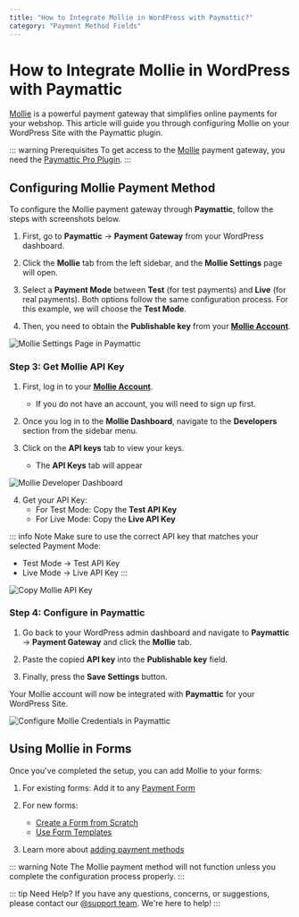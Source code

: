 ```yaml
---
title: "How to Integrate Mollie in WordPress with Paymattic?"
category: "Payment Method Fields"
---
```

# How to Integrate Mollie in WordPress with Paymattic

[Mollie](https://mollie.com/) is a powerful payment gateway that simplifies online payments for your webshop. This article will guide you through configuring Mollie on your WordPress Site with the Paymattic plugin.

::: warning Prerequisites
To get access to the [Mollie](https://mollie.com/) payment gateway, you need the [Paymattic Pro Plugin](/getting-started-with-paymattic/how-to-install-and-activate-paymattic-in-wordpress).
:::

## Configuring Mollie Payment Method

To configure the Mollie payment gateway through **Paymattic**, follow the steps with screenshots below.

1.  First, go to **Paymattic** → **Payment Gateway** from your WordPress dashboard.
2.  Click the **Mollie** tab from the left sidebar, and the **Mollie Settings** page will open.

3.  Select a **Payment Mode** between **Test** (for test payments) and **Live** (for real payments). Both options follow the same configuration process. For this example, we will choose the **Test Mode**.
4.  Then, you need to obtain the **Publishable key** from your [**Mollie Account**](https://my.mollie.com/dashboard/login).

![Mollie Settings Page in Paymattic](/images/payment-method-fields/how-to-integrate-mollie-in-wordpress-with-paymattic/Payment-gateways-Mollie-Mollie-Settings-page-scaled.webp)

### Step 3: Get Mollie API Key

1.  First, log in to your [**Mollie Account**](https://my.mollie.com/dashboard/login). 
    * If you do not have an account, you will need to sign up first.

2.  Once you log in to the **Mollie Dashboard**, navigate to the **Developers** section from the sidebar menu.

3.  Click on the **API keys** tab to view your keys.
      - The **API Keys** tab will appear

![Mollie Developer Dashboard](/images/payment-method-fields/how-to-integrate-mollie-in-wordpress-with-paymattic/Developers-tab-from-Mollie-Dashboard-scaled.webp)

4. Get your API Key:
   - For Test Mode: Copy the **Test API Key**
   - For Live Mode: Copy the **Live API Key**

::: info Note
Make sure to use the correct API key that matches your selected Payment Mode:
- Test Mode → Test API Key
- Live Mode → Live API Key
:::

![Copy Mollie API Key](/images/payment-method-fields/how-to-integrate-mollie-in-wordpress-with-paymattic/Copy-Test-API-Key.webp)

### Step 4: Configure in Paymattic

1.  Go back to your WordPress admin dashboard and navigate to **Paymattic** → **Payment Gateway** and click the **Mollie** tab.

2.  Paste the copied **API key** into the **Publishable key** field.

3.  Finally, press the **Save Settings** button. 

Your Mollie account will now be integrated with **Paymattic** for your WordPress Site.

![Configure Mollie Credentials in Paymattic](/images/payment-method-fields/how-to-integrate-mollie-in-wordpress-with-paymattic/Paste-API-Key-scaled.webp)

## Using Mollie in Forms

Once you've completed the setup, you can add Mollie to your forms:

1. For existing forms: Add it to any [Payment Form](/payment-method-fields/how-to-create-your-first-payment-form-in-a-minute-and-accept-payments-with-paymattic)

2. For new forms:
   - [Create a Form from Scratch](/form-editor/how-to-create-a-form-from-scratch-with-paymattic)
   - [Use Form Templates](/form-editor/simple-form-templates)

3. Learn more about [adding payment methods](/payment-method-fields/how-to-use-the-payment-method-fields-section)

::: warning Note
The Mollie payment method will not function unless you complete the configuration process properly.
:::

::: tip Need Help?
If you have any questions, concerns, or suggestions, please contact our [@support team](https://wpmanageninja.com/support-tickets/). We're here to help!
:::